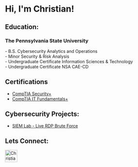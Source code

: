 <h1>Hi, I'm Christian!</h1>

<h2>Education:</h2>
    <h3>The Pennsylvania State University</h3>
        - B.S. Cybersecurity Analytics and Operations<br/>
        - Minor Security & Risk Analysis<br/>
        - Undergraduate Certificate Information Sciences & Technology<br/>
        - Undergraduate Certificate NSA CAE-CD<br/>

<h2>Certifications</h2>

- [CompTIA Security+](https://www.credly.com/badges/26e3a6dd-1b4a-4104-8b38-a5701a76f2b2/linked_in_profile) <br/>
- [CompTIA IT Fundamentals+](https://www.credly.com/badges/ac2239e9-6529-4190-927d-e1b22ee46208/linked_in_profile)
  
<h2>Cybersecurity Projects:</h2>

- [SIEM Lab - Live RDP Brute Force](https://github.com/csanchez119/SIEM-Lab)


<h2>Lets Connect:</h2>

[<img align="left" alt="ChristianSanchez | LinkedIn" width="40px" src="https://cdn.jsdelivr.net/npm/simple-icons@v3/icons/linkedin.svg" />][linkedin]

[linkedin]: https://www.linkedin.com/in/christiansanchez19/
